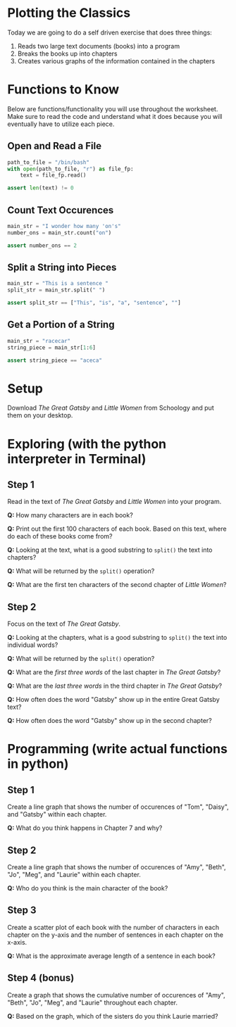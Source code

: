 # Plotting the Classics

Today we are going to do a self driven exercise that does three things:

1. Reads two large text documents (books) into a program
2. Breaks the books up into chapters
3. Creates various graphs of the information contained in the chapters

# Functions to Know

Below are functions/functionality you will use throughout the worksheet. Make
sure to read the code and understand what it does because you will eventually
have to utilize each piece.

## Open and Read a File

```python
path_to_file = "/bin/bash"
with open(path_to_file, "r") as file_fp:
    text = file_fp.read()

assert len(text) != 0
```

## Count Text Occurences

```python
main_str = "I wonder how many 'on's"
number_ons = main_str.count("on")

assert number_ons == 2
```

## Split a String into Pieces

```python
main_str = "This is a sentence "
split_str = main_str.split(" ")

assert split_str == ["This", "is", "a", "sentence", ""]
```

## Get a Portion of a String

```python
main_str = "racecar"
string_piece = main_str[1:6]

assert string_piece == "aceca"
```

# Setup

Download _The Great Gatsby_ and _Little Women_ from Schoology and put them on
your desktop.

# Exploring (with the python interpreter in Terminal)

## Step 1

Read in the text of _The Great Gatsby_ and _Little Women_ into your program.

**Q:** How many characters are in each book?

**Q:** Print out the first 100 characters of each book. Based on this text, where
       do each of these books come from?

**Q:** Looking at the text, what is a good substring to `split()` the text into chapters?

**Q:** What will be returned by the `split()` operation?

**Q:** What are the first ten characters of the second chapter of _Little Women_?

## Step 2

Focus on the text of _The Great Gatsby_.

**Q:** Looking at the chapters, what is a good substring to `split()` the text
       into individual words?

**Q:** What will be returned by the `split()` operation?

**Q:** What are the *first three words* of the last chapter in _The Great Gatsby_?

**Q:** What are the *last three words* in the third chapter in _The Great Gatsby_?

**Q:** How often does the word "Gatsby" show up in the entire Great Gatsby text?

**Q:** How often does the word "Gatsby" show up in the second chapter?

# Programming (write actual functions in python)

## Step 1

Create a line graph that shows the number of occurences of "Tom", "Daisy", and
"Gatsby" within each chapter.

**Q:** What do you think happens in Chapter 7 and why?

## Step 2

Create a line graph that shows the number of occurences of "Amy", "Beth", "Jo",
"Meg", and "Laurie" within each chapter.

**Q:** Who do you think is the main character of the book?

## Step 3

Create a scatter plot of each book with the number of characters in each chapter
on the y-axis and the number of sentences in each chapter on the x-axis.

**Q:** What is the approximate average length of a sentence in each book?

## Step 4 (bonus)

Create a graph that shows the cumulative number of occurences of "Amy", "Beth",
"Jo", "Meg", and "Laurie" throughout each chapter.

**Q:** Based on the graph, which of the sisters do you think Laurie married?
